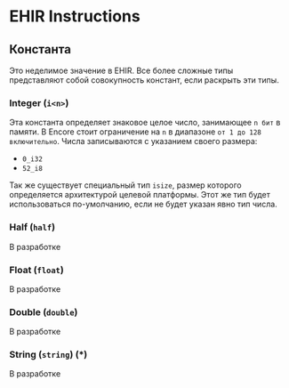 # EHIR Instructions

## Константа

Это неделимое значение в EHIR. Все более сложные типы представляют собой совокупность констант, если раскрыть эти типы.

### Integer (`i<n>`)

Эта константа определяет знаковое целое число, занимающее `n бит` в памяти.
В Encore стоит ограничение на `n` в диапазоне `от 1 до 128 включительно`.
Числа записываются с указанием своего размера:

- `0_i32`
- `52_i8`

Так же существует специальный тип `isize`, размер которого определяется архитектурой целевой платформы. Этот же тип будет использоваться по-умолчанию, если не будет указан явно тип числа.

### Half (`half`)

В разработке

### Float (`float`)

В разработке

### Double (`double`)

В разработке

### String (`string`) (*)

В разработке
